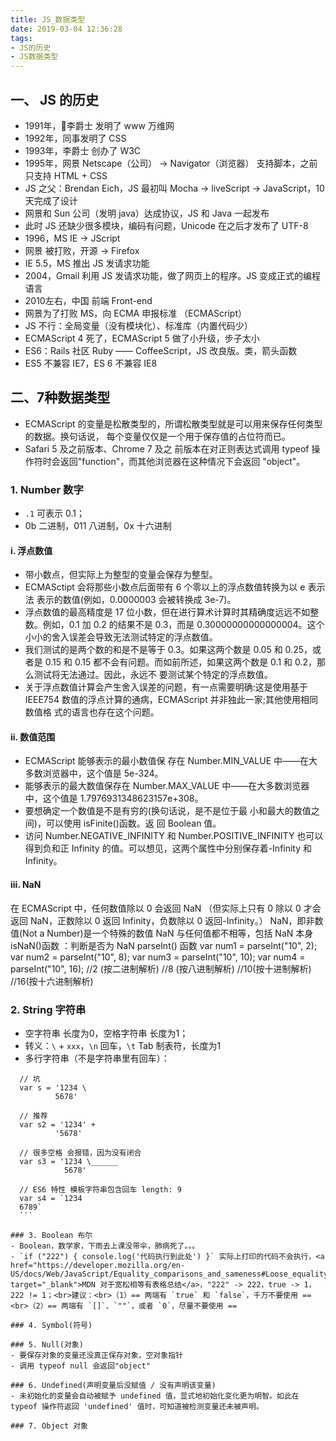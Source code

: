 ```yaml
---
title: JS_数据类型
date: 2019-03-04 12:36:28
tags: 
- JS的历史
- JS数据类型
---
```


## 一、 JS 的历史

- 1991年，李爵士 发明了 www 万维网
- 1992年，同事发明了  CSS
- 1993年，李爵士 创办了 W3C
- 1995年，网景 Netscape（公司） -> Navigator（浏览器） 支持脚本，之前只支持 HTML + CSS
- JS 之父：Brendan Eich，JS 最初叫 Mocha -> liveScript -> JavaScript，10天完成了设计
- 网景和 Sun 公司（发明 java）达成协议，JS 和 Java 一起发布
- 此时 JS 还缺少很多模块，编码有问题，Unicode 在之后才发布了 UTF-8
- 1996，MS IE -> JScript
- 网景 被打败，开源 -> Firefox
- IE 5.5，MS 推出 JS 发请求功能
- 2004，Gmail 利用 JS 发请求功能，做了网页上的程序。JS 变成正式的编程语言
- 2010左右，中国 前端 Front-end
- 网景为了打败 MS，向 ECMA 申报标准 （ECMAScript）
- JS 不行：全局变量（没有模块化）、标准库（内置代码少）
- ECMAScript 4 死了，ECMAScript 5 做了小升级，步子太小
- ES6：Rails 社区 Ruby —— CoffeeScript，JS 改良版。类，箭头函数
- ES5 不兼容 IE7，ES 6 不兼容 IE8

<!-- more -->

## 二、7种数据类型

  - ECMAScript 的变量是松散类型的，所谓松散类型就是可以用来保存任何类型的数据。换句话说， 每个变量仅仅是一个用于保存值的占位符而已。
  - Safari 5 及之前版本、Chrome 7 及之 前版本在对正则表达式调用 typeof 操作符时会返回"function"，而其他浏览器在这种情况下会返回 "object"。

### 1. Number 数字
   - `.1` 可表示 0.1；
   - 0b 二进制，011 八进制，0x 十六进制
  
#### i. 浮点数值
 - 带小数点，但实际上为整型的变量会保存为整型。
 - ECMASctipt 会将那些小数点后面带有 6 个零以上的浮点数值转换为以 e 表示法 表示的数值(例如，0.0000003 会被转换成 3e-7)。
 - 浮点数值的最高精度是 17 位小数，但在进行算术计算时其精确度远远不如整数。例如，0.1 加 0.2 的结果不是 0.3，而是 0.30000000000000004。这个小小的舍入误差会导致无法测试特定的浮点数值。
 - 我们测试的是两个数的和是不是等于 0.3。如果这两个数是 0.05 和 0.25，或者是 0.15 和 0.15 都不会有问题。而如前所述，如果这两个数是 0.1 和 0.2，那么测试将无法通过。因此，永远不 要测试某个特定的浮点数值。
 - 关于浮点数值计算会产生舍入误差的问题，有一点需要明确:这是使用基于 IEEE754 数值的浮点计算的通病，ECMAScript 并非独此一家;其他使用相同数值格 式的语言也存在这个问题。

#### ii. 数值范围
 - ECMAScript 能够表示的最小数值保 存在 Number.MIN_VALUE 中——在大多数浏览器中，这个值是 5e-324。
 - 能够表示的最大数值保存在 Number.MAX_VALUE 中——在大多数浏览器中，这个值是 1.7976931348623157e+308。
 - 要想确定一个数值是不是有穷的(换句话说，是不是位于最 小和最大的数值之间)，可以使用 isFinite()函数。返 回 Boolean 值。
 - 访问 Number.NEGATIVE_INFINITY 和 Number.POSITIVE_INFINITY 也可以 得到负和正 Infinity 的值。可以想见，这两个属性中分别保存着-Infinity 和 Infinity。

#### iii. NaN
  在 ECMAScript 中，任何数值除以 0 会返回 NaN 
  （但实际上只有 0 除以 0 才会返回 NaN，正数除以 0 返回 Infinity，负数除以 0 返回-Infinity。）
  NaN，即非数值(Not a Number)是一个特殊的数值 
  NaN 与任何值都不相等，包括 NaN 本身 
  isNaN()函数 ：判断是否为 NaN
  parseInt() 函数
  var num1 = parseInt("10", 2);
  var num2 = parseInt("10", 8);
  var num3 = parseInt("10", 10);
  var num4 = parseInt("10", 16);
  //2 (按二进制解析) //8 (按八进制解析) //10(按十进制解析) //16(按十六进制解析) 
  
### 2. String 字符串
   - 空字符串 长度为0，空格字符串 长度为1；
   - 转义：`\` + `xxx`，`\n` 回车，`\t` Tab 制表符，长度为1
   - 多行字符串（不是字符串里有回车）：
  ```
    // 坑
    var s = '1234 \
            5678'

    // 推荐
    var s2 = '1234' +
            '5678'

    // 很多空格 会报错，因为没有闭合
    var s3 = '1234 \______ 
              5678'

    // ES6 特性 模板字符串包含回车 length: 9
    var s4 = `1234
    6789`
    ```

### 3. Boolean 布尔
 - Boolean，数学家，下雨去上课没带伞，肺病死了。。。
 - `if ("222") { console.log('代码执行到此处') }` 实际上打印的代码不会执行，<a href="https://developer.mozilla.org/en-US/docs/Web/JavaScript/Equality_comparisons_and_sameness#Loose_equality_using" target="_blank">MDN 对于宽松相等有表格总结</a>，"222" -> 222，true -> 1，222 != 1；<br>建议：<br>（1）== 两端有 `true` 和 `false`，千万不要使用 == <br>（2）== 两端有 `[]`、`""`，或者 `0`，尽量不要使用 ==
  
### 4. Symbol(符号)
   
### 5. Null(对象)
 - 要保存对象的变量还没真正保存对象，空对象指针
 - 调用 typeof null 会返回"object"
  
### 6. Undefined(声明变量后没赋值 / 没有声明该变量)
 - 未初始化的变量会自动被赋予 undefined 值，显式地初始化变化更为明智。如此在 typeof 操作符返回 'undefined' 值时，可知道被检测变量还未被声明。
  
### 7. Object 对象


